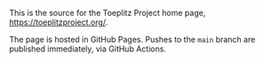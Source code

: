 This is the source for the Toeplitz Project home page,
<https://toeplitzproject.org/>.

The page is hosted in GitHub Pages. Pushes to the `main` branch are published
immediately, via GitHub Actions.
